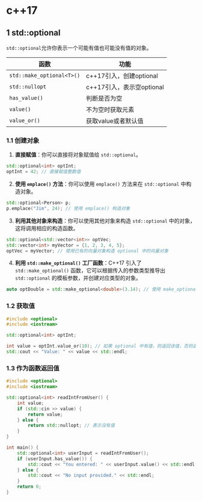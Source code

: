 # c++17

## 1 std::optional

`std::optional`允许你表示一个可能有值也可能没有值的对象。

| 函数                      | 功能                      |
| ------------------------- | ------------------------- |
| `std::make_optional<T>()` | c++17引入，创建optional   |
| `std::nullopt`            | c++17引入，表示空optional |
| `has_value()`             | 判断是否为空              |
| `value()`                 | 不为空时获取元素          |
| `value_or()`              | 获取value或者默认值       |



### 1.1 创建对象

1. **直接赋值**：你可以直接将对象赋值给 `std::optional`。

```cpp
std::optional<int> optInt;
optInt = 42; // 直接赋值整数值
```

2. **使用 `emplace()` 方法**：你可以使用 `emplace()` 方法来在 `std::optional` 中构造对象。

```cpp
std::optional<Person> p;
p.emplace("Jim", 24); // 使用 emplace() 构造对象
```

3. **利用其他对象来构造**：你可以使用其他对象来构造 `std::optional` 中的对象，这将调用相应的构造函数。

```cpp
std::optional<std::vector<int>> optVec;
std::vector<int> myVector = {1, 2, 3, 4, 5};
optVec = myVector; // 使用已有的向量对象构造 optional 中的向量对象
```

4. **利用 `std::make_optional()` 工厂函数**：C++17 引入了 `std::make_optional()` 函数，它可以根据传入的参数类型推导出 `std::optional` 的模板参数，并创建对应类型的对象。

```cpp
auto optDouble = std::make_optional<double>(3.14); // 使用 make_optional() 创建 double 类型的 optional 对象
```

### 1.2 获取值

```cpp
#include <optional>
#include <iostream>

std::optional<int> optInt;

int value = optInt.value_or(10); // 如果 optional 中有值，则返回该值，否则返回默认值 10
std::cout << "Value: " << value << std::endl;

```



### 1.3 作为函数返回值

```cpp
#include <optional>
#include <iostream>

std::optional<int> readIntFromUser() {
    int value;
    if (std::cin >> value) {
        return value;
    } else {
        return std::nullopt; // 表示没有值
    }
}

int main() {
    std::optional<int> userInput = readIntFromUser();
    if (userInput.has_value()) {
        std::cout << "You entered: " << userInput.value() << std::endl;
    } else {
        std::cout << "No input provided." << std::endl;
    }
    return 0;
}

```





